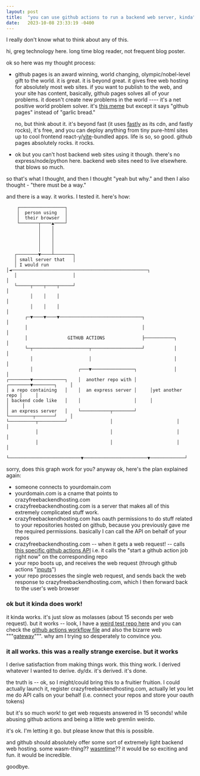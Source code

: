```yaml
---
layout: post
title:  "you can use github actions to run a backend web server, kinda"
date:   2023-10-08 23:33:19 -0400
---
```


I really don't know what to think about any of this.

hi, greg technology here. long time blog reader, not frequent blog poster.

ok so here was my thought process:
- github pages is an award winning, world changing, olympic/nobel-level gift to the world. it is great. it is beyond great. it gives free web hosting for absolutely most web sites. if you want to publish to the web, and your site has content, basically, github pages solves all of your problems. it doesn't create new problems in the world ---- it's a net positive world problem solver. it's [this meme](https://knowyourmeme.com/memes/yeah-sex-is-cool-but) but except it says "github pages" instead of "garlic bread."
  
  no, but think about it. it's beyond fast (it uses [fastly](https://www.fastly.com/) as its cdn, and fastly rocks), it's free, and you can deploy anything from tiny pure-html sites up to cool frontend react-y/[vite](https://vitejs.dev/)-bundled apps. life is so, so good. github pages absolutely rocks. it rocks.
- ok but you can't host backend web sites using it though. there's no express/node/python here. backend web sites need to live elsewhere. that blows so much.

so that's what I thought, and then I thought "yeah but why." and then I also thought - "there must be a way."

and there is a way. it works. I tested it. here's how:

```
    ┌─────────────────┐
    │  person using   │
    │  their browser  │
    └───────┬────▲────┘
            │    │
            │    │
            │    │
            │    │
            │    │
   ┌────────▼────┴───────┐
   │ small server that   │
   │ I would run         │◄───────────────────────────────────────────────────┐
   │                     │                                                    │
   └─────┬────┬────┬─────┘                                                    │
         │    │    │                                                          │
         │    │    │                                                          │
       ┌─▼────▼────▼───────────────────────────────┐                          │
       │                                           │                          │
       │               GITHUB ACTIONS              ├───────────┐              │
       └─┬─────────────────────┬───────────────────┘           │              │
         │                     │                               │              │
         │                 ┌───▼────────────────┐              │              │
┌────────▼────────────┐    │  another repo with │     ┌────────▼────────┐     │
│ a repo containing   │    │  an express server │     │yet another repo │     │
│ backend code like   │    │                    │     │                 │     │
│ an express server   │    └───────────┬────────┘     └─────────┬───────┘     │
└──────────┬──────────┘                │                        │             │
           │                           │                        │             │
           │                           │                        │             │
           └───────────────────────────▼────────────────────────▼─────────────┘
```

sorry, does this graph work for you? anyway ok, here's the plan explained again:

- someone connects to yourdomain.com
- yourdomain.com is a cname that points to crazyfreebackendhosting.com
- crazyfreebackendhosting.com is a server that makes all of this extremely complicated stuff work.
- crazyfreebackendhosting.com has oauth permissions to do stuff related to your repositories hosted on github, because you previously gave me the required permissions. basically I can call the API on behalf of your repos
- crazyfreebackendhosting.com -- when it gets a web request! -- calls [this specific github actions API](https://docs.github.com/en/rest/actions/workflows?apiVersion=2022-11-28#create-a-workflow-dispatch-event) i.e. it calls the "start a github action job right now" on the corresponding repo
- your repo boots up, and receives the web request (through github actions "[inputs](https://docs.github.com/en/actions/creating-actions/metadata-syntax-for-github-actions#inputs)")
- your repo processes the single web request, and sends back the web response to crazyfreebackendhosting.com, which I then forward back to the user's web browser

### ok but it kinda does work!

it kinda works. it's just slow as molasses (about 15 seconds per web request). but it works -- look, I have a [weird test repo here](https://github.com/gregsadetsky/this-repo-demonstrates-that-you-can-use-github-actions-as-a-way-to-run-backend-web-servers-badly) and you can check the [github actions workflow file](https://github.com/gregsadetsky/this-repo-demonstrates-that-you-can-use-github-actions-as-a-way-to-run-backend-web-servers-badly/blob/main/.github/workflows/github-actions-demo.yml) and also the bizarre web """[gateway](https://github.com/gregsadetsky/this-repo-demonstrates-that-you-can-use-github-actions-as-a-way-to-run-backend-web-servers-badly/blob/main/github-actions-gateway.mjs)""". why am I trying so desperately to convince you.

### it all works. this was a really strange exercise. but it works

I derive satisfaction from making things work. this thing work. I derived whatever I wanted to derive. dy/dx. it's derived. it's done.

the truth is -- ok, so I might/could bring this to a fruitier fruition. I could actually launch it, register crazyfreebackendhosting.com, actually let you let me do API calls on your behalf (i.e. connect your repos and store your oauth tokens)

but it's so much work! to get web requests answered in 15 seconds! while abusing github actions and being a little web gremlin weirdo.

it's ok. I'm letting it go. but please know that this is possible.

and github should absolutely offer some sort of extremely light backend web hosting. some wasm-thing?? [wasmtime](https://wasmtime.dev/)?? it would be so exciting and fun. it would be incredible.

goodbye.